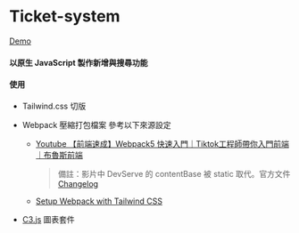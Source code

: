 # Ticket-system

[Demo](https://narrowd4c.github.io/Ticket-system/dist/index.html)

#### 以原生 JavaScript 製作新增與搜尋功能
#### 使用
  + Tailwind.css 切版

  + Webpack 壓縮打包檔案 參考以下來源設定

     - [Youtube 【前端速成】Webpack5 快速入門｜Tiktok工程師帶你入門前端｜布魯斯前端](https://www.youtube.com/watch?v=uP6KTupfyIw&t=3775s)
        > 備註：影片中 DevServe 的 contentBase 被 static 取代。官方文件 [Changelog](https://github.com/webpack/webpack-dev-server/blob/master/CHANGELOG.md)
     - [Setup Webpack with Tailwind CSS](https://gist.github.com/bradtraversy/1c93938c1fe4f10d1e5b0532ae22e16a)

  + [C3.js](https://c3js.org/) 圖表套件
